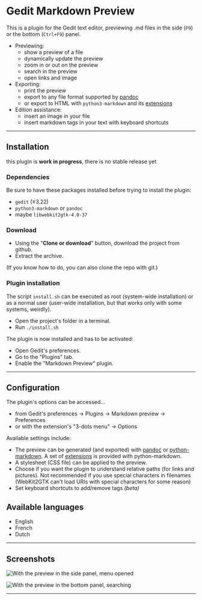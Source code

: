 # Gedit Markdown Preview

<!-- TODO

- [ ] checkboxs individuelles pour les sous-extensions de "extra" ? https://python-markdown.github.io/extensions/
- [ ] help labels and links for pandoc too!
- [ ] CSS for admonitions
- [ ] cesser les zouaveries avec pandoc et les pre-strings/post-strings, il y a de vraies options 
- [ ] compléter les descriptions des schémas
- [ ] se souvenir du splitter
- [ ] ajouter le réglage pour le splitter dans les préférences

~     TODO -->

This is a plugin for the Gedit text editor, previewing .md files in the side (`F9`) or the bottom (`Ctrl+F9`) panel.

<!-- Main features (version 0.8): -->

- Previewing:
	- show a preview of a file
	- dynamically update the preview
	- zoom in or out on the preview
	- search in the preview
	- open links and image
- Exporting:
	- print the preview
	- export to any file format supported by [pandoc](https://pandoc.org/)
	- or export to HTML with `python3-markdown` and its [extensions](https://python-markdown.github.io/extensions/)
- Edition assistance:
	- insert an image in your file
	- insert markdown tags in your text with keyboard shortcuts

----

## Installation

this plugin is **work in progress**, there is no stable release yet

### Dependencies

Be sure to have these packages installed before trying to install the plugin:

- `gedit` (≥3.22)
- `python3-markdown` or `pandoc`
- maybe `libwebkit2gtk-4.0-37`

### Download

- Using the "**Clone or download**" button, download the project from github.
- Extract the archive.

(If you know how to do, you can also clone the repo with git.)

### Plugin installation

The script `install.sh` can be executed as root (system-wide installation) or as a normal user (user-wide installation, but that works only with some systems, weirdly).

- Open the project's folder in a terminal.
- Run `./install.sh`

The plugin is now installed and has to be activated:

- Open Gedit's preferences.
- Go to the "Plugins" tab.
- Enable the "Markdown Preview" plugin.

----

## Configuration

The plugin's options can be accessed…

- from Gedit's preferences → Plugins → Markdown preview → Preferences
- or with the extension's "3-dots menu" → Options

Available settings include:

- The preview can be generated (and exported) with [pandoc](https://pandoc.org/) or [python-markdown](https://python-markdown.github.io/). A set of [extensions](https://python-markdown.github.io/extensions/) is provided with python-markdown.
- A stylesheet (CSS file) can be applied to the preview.
- Choose if you want the plugin to understand relative paths (for links and pictures). Not recommended if you use special characters in filenames (WebKit2GTK can't load URIs with special characters for some reason)
- Set keyboard shortcuts to add/remove tags *(beta)*

## Available languages

- English
- French
- Dutch

----

## Screenshots

![With the preview in the side panel, menu opened](https://i.imgur.com/wo2pUrR.png)

![With the preview in the bottom panel, searching](https://i.imgur.com/NaVogWH.png)

----

